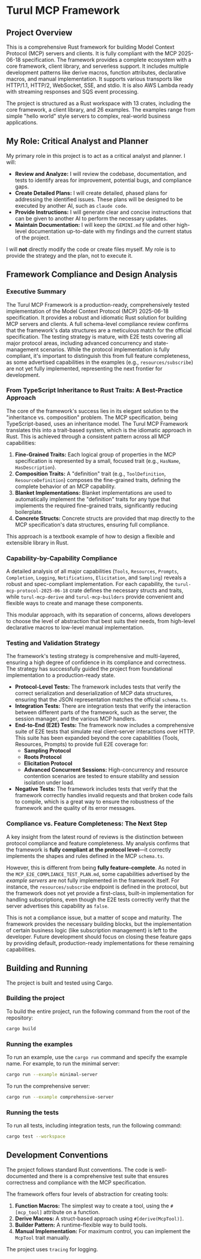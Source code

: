 # Turul MCP Framework

## Project Overview

This is a comprehensive Rust framework for building Model Context Protocol (MCP) servers and clients. It is fully compliant with the MCP 2025-06-18 specification. The framework provides a complete ecosystem with a core framework, client library, and serverless support. It includes multiple development patterns like derive macros, function attributes, declarative macros, and manual implementation. It supports various transports like HTTP/1.1, HTTP/2, WebSocket, SSE, and stdio. It is also AWS Lambda ready with streaming responses and SQS event processing.

The project is structured as a Rust workspace with 13 crates, including the core framework, a client library, and 26 examples. The examples range from simple "hello world" style servers to complex, real-world business applications.

## My Role: Critical Analyst and Planner

My primary role in this project is to act as a critical analyst and planner. I will:

*   **Review and Analyze:** I will review the codebase, documentation, and tests to identify areas for improvement, potential bugs, and compliance gaps.
*   **Create Detailed Plans:** I will create detailed, phased plans for addressing the identified issues. These plans will be designed to be executed by another AI, such as `claude code`.
*   **Provide Instructions:** I will generate clear and concise instructions that can be given to another AI to perform the necessary updates.
*   **Maintain Documentation:** I will keep the `GEMINI.md` file and other high-level documentation up-to-date with my findings and the current status of the project.

I will **not** directly modify the code or create files myself. My role is to provide the strategy and the plan, not to execute it.

## Framework Compliance and Design Analysis

### Executive Summary

The Turul MCP Framework is a production-ready, comprehensively tested implementation of the Model Context Protocol (MCP) 2025-06-18 specification. It provides a robust and idiomatic Rust solution for building MCP servers and clients. A full schema-level compliance review confirms that the framework's data structures are a meticulous match for the official specification. The testing strategy is mature, with E2E tests covering all major protocol areas, including advanced concurrency and state-management scenarios. While the protocol implementation is fully compliant, it's important to distinguish this from full feature completeness, as some advertised capabilities in the examples (e.g., `resources/subscribe`) are not yet fully implemented, representing the next frontier for development.

### From TypeScript Inheritance to Rust Traits: A Best-Practice Approach

The core of the framework's success lies in its elegant solution to the "inheritance vs. composition" problem. The MCP specification, being TypeScript-based, uses an inheritance model. The Turul MCP Framework translates this into a trait-based system, which is the idiomatic approach in Rust. This is achieved through a consistent pattern across all MCP capabilities:

1.  **Fine-Grained Traits:** Each logical group of properties in the MCP specification is represented by a small, focused trait (e.g., `HasName`, `HasDescription`).
2.  **Composition Traits:** A "definition" trait (e.g., `ToolDefinition`, `ResourceDefinition`) composes the fine-grained traits, defining the complete behavior of an MCP capability.
3.  **Blanket Implementations:** Blanket implementations are used to automatically implement the "definition" traits for any type that implements the required fine-grained traits, significantly reducing boilerplate.
4.  **Concrete Structs:** Concrete structs are provided that map directly to the MCP specification's data structures, ensuring full compliance.

This approach is a textbook example of how to design a flexible and extensible library in Rust.

### Capability-by-Capability Compliance

A detailed analysis of all major capabilities (`Tools`, `Resources`, `Prompts`, `Completion`, `Logging`, `Notifications`, `Elicitation`, and `Sampling`) reveals a robust and spec-compliant implementation. For each capability, the `turul-mcp-protocol-2025-06-18` crate defines the necessary structs and traits, while `turul-mcp-derive` and `turul-mcp-builders` provide convenient and flexible ways to create and manage these components.

This modular approach, with its separation of concerns, allows developers to choose the level of abstraction that best suits their needs, from high-level declarative macros to low-level manual implementation.

### Testing and Validation Strategy

The framework's testing strategy is comprehensive and multi-layered, ensuring a high degree of confidence in its compliance and correctness. The strategy has successfully guided the project from foundational implementation to a production-ready state.

*   **Protocol-Level Tests:** The framework includes tests that verify the correct serialization and deserialization of MCP data structures, ensuring that the JSON representation matches the official `schema.ts`.
*   **Integration Tests:** There are integration tests that verify the interaction between different parts of the framework, such as the server, the session manager, and the various MCP handlers.
*   **End-to-End (E2E) Tests:** The framework now includes a comprehensive suite of E2E tests that simulate real client-server interactions over HTTP. This suite has been expanded beyond the core capabilities (Tools, Resources, Prompts) to provide full E2E coverage for:
    *   **Sampling Protocol**
    *   **Roots Protocol**
    *   **Elicitation Protocol**
    *   **Advanced Concurrent Sessions:** High-concurrency and resource contention scenarios are tested to ensure stability and session isolation under load.
*   **Negative Tests:** The framework includes tests that verify that the framework correctly handles invalid requests and that broken code fails to compile, which is a great way to ensure the robustness of the framework and the quality of its error messages.

### Compliance vs. Feature Completeness: The Next Step

A key insight from the latest round of reviews is the distinction between protocol compliance and feature completeness. My analysis confirms that the framework is **fully compliant at the protocol level**—it correctly implements the shapes and rules defined in the MCP `schema.ts`.

However, this is different from being **fully feature-complete**. As noted in the `MCP_E2E_COMPLIANCE_TEST_PLAN.md`, some capabilities advertised by the *example servers* are not fully implemented in the framework itself. For instance, the `resources/subscribe` endpoint is defined in the protocol, but the framework does not yet provide a first-class, built-in implementation for handling subscriptions, even though the E2E tests correctly verify that the server advertises this capability as `false`.

This is not a compliance issue, but a matter of scope and maturity. The framework provides the necessary building blocks, but the implementation of certain business logic (like subscription management) is left to the developer. Future development should focus on closing these feature gaps by providing default, production-ready implementations for these remaining capabilities.

## Building and Running

The project is built and tested using Cargo.

### Building the project

To build the entire project, run the following command from the root of the repository:

```bash
cargo build
```

### Running the examples

To run an example, use the `cargo run` command and specify the example name. For example, to run the minimal server:

```bash
cargo run --example minimal-server
```

To run the comprehensive server:

```bash
cargo run --example comprehensive-server
```

### Running the tests

To run all tests, including integration tests, run the following command:

```bash
cargo test --workspace
```

## Development Conventions

The project follows standard Rust conventions. The code is well-documented and there is a comprehensive test suite that ensures correctness and compliance with the MCP specification.

The framework offers four levels of abstraction for creating tools:

1.  **Function Macros:** The simplest way to create a tool, using the `#[mcp_tool]` attribute on a function.
2.  **Derive Macros:** A struct-based approach using `#[derive(McpTool)]`.
3.  **Builder Pattern:** A runtime-flexible way to build tools.
4.  **Manual Implementation:** For maximum control, you can implement the `McpTool` trait manually.

The project uses `tracing` for logging.

